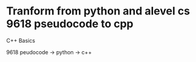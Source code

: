 # Tranform from python and alevel cs 9618 pseudocode to cpp 
C++ Basics

9618 peudocode -> python -> c++
